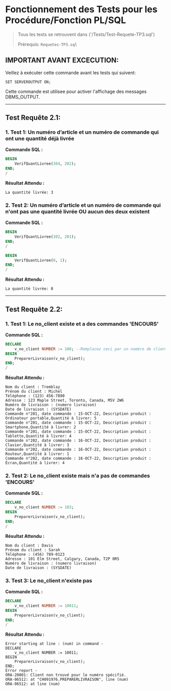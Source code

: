 # Fonctionnement des Tests pour les Procédure/Fonction PL/SQL

>Tous les tests se retrouvent dans ('/Tests/Test-Requete-TP3.sql')
>
>Prérequis: `Requetes-TP3.sql`

## IMPORTANT AVANT EXCECUTION:

Veillez à exécuter cette commande avant les tests qui suivent:

```
SET SERVEROUTPUT ON;
```

Cette commande est utilisee pour activer l'affichage des messages DBMS_OUTPUT.

---
## Test Requête 2.1:

### 1. Test 1: Un numéro d’article et un numéro de commande qui ont une quantité déjà livrée

**Commande SQL :**

```sql
BEGIN
    VerifQuantLivree(304, 202);
END;
/ 
```
**Résultat Attendu :**

```text
La quantité livrée: 3
```

### 2. Test 2: Un numéro d’article et un numéro de commande qui n'ont pas une quantité livrée OU aucun des deux existent

**Commande SQL :**

```sql
BEGIN
    VerifQuantLivree(302, 201);
END;
/ 
```

```sql
BEGIN
    VerifQuantLivree(0, 1);
END;
/ 
```
**Résultat Attendu :**

```text
La quantité livrée: 0
```

---
## Test Requête 2.2:

### 1. Test 1: Le no_client existe et a des commandes 'ENCOURS'

**Commande SQL :**

```sql
DECLARE
    v_no_client NUMBER := 100; --Remplacez ceci par un numéro de client
BEGIN
    PreparerLivraison(v_no_client);
END;
/
``` 

**Résultat Attendu :**

```text
Nom du client : Tremblay
Prénom du client : Michel
Téléphone : (123) 456-7890
Adresse : 123 Maple Street, Toronto, Canada, M5V 2W6
Numéro de livraison : (numero livraison)
Date de livraison : (SYSDATE)
Commande n°201, date commande : 15-OCT-22, Description produit : Ordinateur portable,Quantité à livrer: 5
Commande n°201, date commande : 15-OCT-22, Description produit : Smartphone,Quantité à livrer: 2
Commande n°201, date commande : 15-OCT-22, Description produit : Tablette,Quantité à livrer: 4
Commande n°202, date commande : 16-OCT-22, Description produit : Clavier,Quantité à livrer: 3
Commande n°202, date commande : 16-OCT-22, Description produit : Routeur,Quantité à livrer: 1
Commande n°202, date commande : 16-OCT-22, Description produit : Écran,Quantité à livrer: 4
```

### 2. Test 2: Le no_client existe mais n'a pas de commandes 'ENCOURS'

**Commande SQL :**

```sql
DECLARE
    v_no_client NUMBER := 103; 
BEGIN
    PreparerLivraison(v_no_client);
END;
/
```

**Résultat Attendu :**

```text
Nom du client : Davis
Prénom du client : Sarah
Téléphone : (456) 789-0123
Adresse : 101 Elm Street, Calgary, Canada, T2P 0R5
Numéro de livraison : (numero livraison)
Date de livraison : (SYSDATE)
```

### 3. Test 3: Le no_client n'existe pas 

**Commande SQL :**

```sql
DECLARE
    v_no_client NUMBER := 10011; 
BEGIN
    PreparerLivraison(v_no_client);
END;
/
```

**Résultat Attendu :**

```text
Error starting at line : (num) in command -
DECLARE
    v_no_client NUMBER := 10011;
BEGIN
    PreparerLivraison(v_no_client);
END;
Error report -
ORA-20001: Client non trouvé pour le numéro spécifié.
ORA-06512: at "CH091976.PREPARERLIVRAISON", line (num)
ORA-06512: at line (num)
```